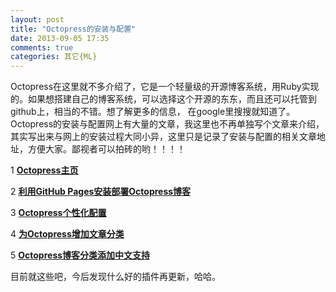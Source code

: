 ```yaml
---
layout: post
title: "Octopress的安装与配置"
date: 2013-09-05 17:35
comments: true
categories: 其它{ML}
---
```


  Octopress在这里就不多介绍了，它是一个轻量级的开源博客系统，用Ruby实现的。如果想搭建自己的博客系统，可以选择这个开源的东东，而且还可以托管到github上，相当的不错。想了解更多的信息， 在google里搜搜就知道了。
  Octopress的安装与配置网上有大量的文章，我这里也不再单独写个文章来介绍，其实写出来与网上的安装过程大同小异，这里只是记录了安装与配置的相关文章地址，方便大家。鄙视者可以拍砖的哟！！！！

1 [**Octopress主页**](http://octopress.org/)  

2  [**利用GitHub Pages安装部署Octopress博客**](http://www.cnblogs.com/rubylouvre/archive/2012/06/10/2543706.html)

3 [**Octopress个性化配置**](http://www.360doc.com/content/12/0216/17/1016783_187135339.shtml)

4 [**为Octopress增加文章分类**](http://caok1231.iteye.com/blog/1565853)

5 [**Octopress博客分类添加中文支持**](http://geron.heroku.com/blog/2012/03/octo-cate-cn-spo/)

  目前就这些吧，今后发现什么好的插件再更新，哈哈。

